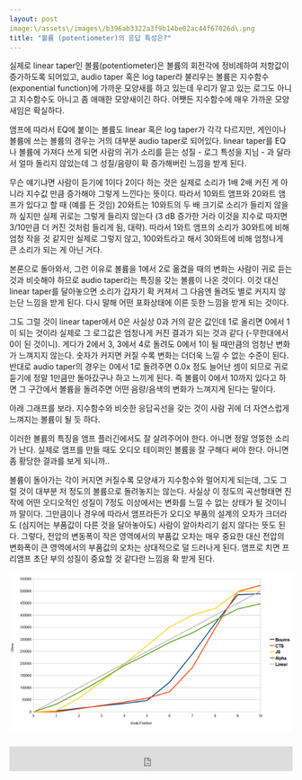 ```yaml
---
layout: post
image:\/assets\/images\/b396ab3322a3f9b14be02ac44f67026d\.png
title: "볼륨 (potentiometer)의 응답 특성은?"
---
```


실제로 linear taper인 볼륨(potentiometer)은 볼륨의 회전각에 정비례하여 저항값이 증가하도록 되어있고, audio taper 혹은 log taper라 불리우는 볼륨은 지수함수(exponential function)에 가까운 모양새를 하고 있는데 우리가 알고 있는 로그도 아니고 지수함수도 아니고 좀 애매한 모양새이긴 하다. 어쨋든 지수함수에 매우 가까운 모양새임은 확실하다.


앰프에 따라서 EQ에 붙이는 볼륨도 linear 혹은 log taper가 각각 다르지만, 게인이나 볼륨에 쓰는 볼륨의 경우는 거의 대부분 audio taper로 되어있다. linear taper를 EQ나 볼륨에 가져다 쓰게 되면 사람의 귀가 소리를 듣는 성질 - 로그 특성을 지님 - 과 달라서 얼마 돌리지 않았는데 그 성질/음량이 확 증가해버린 느낌을 받게 된다.


무슨 얘기냐면 사람이 듣기에 1이다 2이다 하는 것은 실제로 소리가 1배 2배 커진 게 아니라 지수값 만큼 증가해야 그렇게 느낀다는 뜻이다. 따라서 10와트 앰프와 20와트 앰프가 있다고 할 때 (예를 든 것임) 20와트는 10와트의 두 배 크기로 소리가 들리지 않을까 싶지만 실제 귀로는 그렇게 들리지 않는다 (3 dB 증가한 거라 이것을 지수로 따지면 3/10만큼 더 커진 것처럼 들리게 됨, 대략). 따라서 1와트 앰프의 소리가 30와트에 비해 엄청 작을 것 같지만 실제로 그렇지 않고, 100와트라고 해서 30와트에 비해 엄청나게 큰 소리가 되는 게 아닌 거다.


본론으로 돌아와서, 그런 이유로 볼륨을 1에서 2로 옮겼을 때의 변화는 사람이 귀로 듣는 것과 비슷해야 하므로 audio taper라는 특징을 갖는 볼륨이 나온 것이다. 이것 대신 linear taper를 달아놓으면 소리가 갑자기 확 커져서 그 다음엔 돌려도 별로 커지지 않는단 느낌을 받게 된다. 다시 말해 어떤 포화상태에 이른 듯한 느낌을 받게 되는 것이다. 


그도 그럴 것이 linear taper에서 0은 사실상 0과 거의 같은 값인데 1로 올리면 0에서 1이 되는 것이라 실제로 그 로그값은 엄청나게 커진 결과가 되는 것과 같다 (-무한대에서 0이 된 것이니). 게다가 2에서 3, 3에서 4로 돌려도 0에서 1이 될 때만큼의 엄청난 변화가 느껴지지 않는다. 숫자가 커지면 커질 수록 변화는 더더욱 느낄 수 없는 수준이 된다. 반대로 audio taper의 경우는 0에서 1로 돌려주면 0.0x 정도 늘어난 셈이 되므로 귀로 듣기에 정말 1만큼만 돌아갔구나 하고 느끼게 된다. 즉 볼륨이 0에서 10까지 있다고 하면 그 구간에서 볼륨을 돌려주면 어떤 음량/음색의 변화가 느껴지게 된다는 말이다. 


아래 그래프를 보라. 지수함수와 비슷한 응답곡선을 갖는 것이 사람 귀에 더 자연스럽게 느껴지는 볼륨이 될 듯 하다.


이러한 볼륨의 특징을 앰프 플러긴에서도 잘 살려주어야 한다. 아니면 정말 엉뚱한 소리가 난다. 실제로 앰프를 만들 때도 오디오 테이퍼인 볼륨을 잘 구해다 써야 한다. 아니면 좀 황당한 결과를 보게 되니까..


볼륨이 돌아가는 각이 커지면 커질수록 모양새가 지수함수와 멀어지게 되는데, 그도 그럴 것이 대부분 저 정도의 볼륨으로 돌려놓지는 않는다. 사실상 이 정도의 곡선형태면 진작에 어떤 오디오적인 성질이 7정도 이상에서는 변화를 느낄 수 없는 상태가 될 것이니까 말이다. 그만큼이나 경우에 따라서 앰프라든가 오디오 부품의 설계의 오차가 크더라도 (심지어는 부품값이 다른 것을 달아놓아도) 사람이 알아차리기 쉽지 않다는 뜻도 된다. 그렇다, 전압의 변동폭이 작은 영역에서의 부품값 오차는 매우 중요한 대신 전압의 변화폭이 큰 영역에서의 부품값의 오차는 상대적으로 덜 드러나게 된다. 앰프로 치면 프리앰프 초단 부의 성질이 중요할 것 같다란 느낌을 확 받게 된다.




![image](/assets/images/b396ab3322a3f9b14be02ac44f67026d.png)




<iframe class="daum_like_button" id="daum_like_button_1090" frameborder="0" scrolling="no" allowTransparency="true" src="http://tonebrew.tistory.com/like/?uid=49097_1090&sc=404%2CblogId_49097&url=http%3A%2F%2Ftonebrew.tistory.com%2F1090&published=1412389693" style="width:100%;height:44px;margin:10px auto"></iframe>

